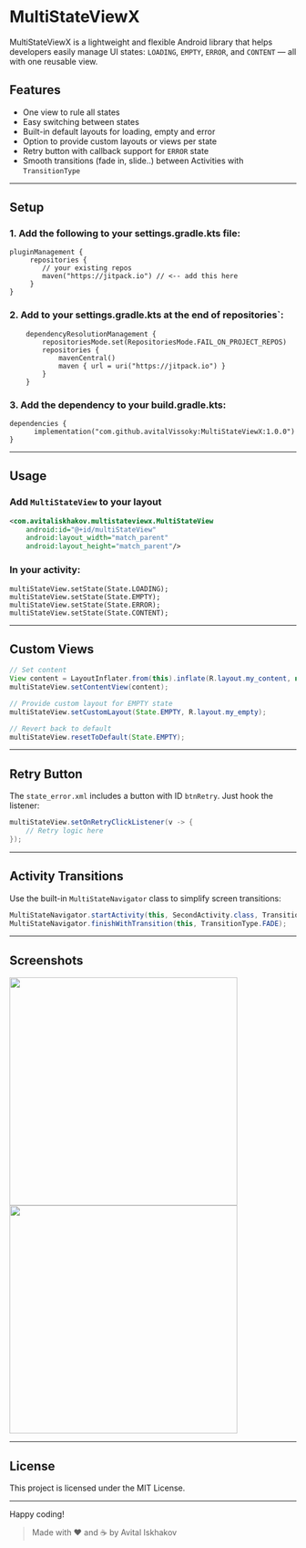 # MultiStateViewX

MultiStateViewX is a lightweight and flexible Android library that helps developers easily manage UI states: `LOADING`, `EMPTY`, `ERROR`, and `CONTENT` — all with one reusable view.

## Features
- One view to rule all states 
- Easy switching between states
- Built-in default layouts for loading, empty and error
- Option to provide custom layouts or views per state
- Retry button with callback support for `ERROR` state
- Smooth transitions (fade in, slide..) between Activities with `TransitionType`

---

## Setup

### 1. Add the following to your settings.gradle.kts file:
    pluginManagement {
         repositories {
            // your existing repos
            maven("https://jitpack.io") // <-- add this here
         }
    }

### 2. Add to your settings.gradle.kts at the end of repositories`:
```
	dependencyResolutionManagement {
		repositoriesMode.set(RepositoriesMode.FAIL_ON_PROJECT_REPOS)
		repositories {
			mavenCentral()
			maven { url = uri("https://jitpack.io") }
		}
	}
```

### 3. Add the dependency to your build.gradle.kts:
```
dependencies {
      implementation("com.github.avitalVissoky:MultiStateViewX:1.0.0")
}
```

---

## Usage

### Add `MultiStateView` to your layout
```xml
<com.avitaliskhakov.multistateviewx.MultiStateView
    android:id="@+id/multiStateView"
    android:layout_width="match_parent"
    android:layout_height="match_parent"/>
```

### In your activity:
```
multiStateView.setState(State.LOADING);
multiStateView.setState(State.EMPTY);
multiStateView.setState(State.ERROR);
multiStateView.setState(State.CONTENT);
```

---

## Custom Views

```java
// Set content
View content = LayoutInflater.from(this).inflate(R.layout.my_content, null);
multiStateView.setContentView(content);

// Provide custom layout for EMPTY state
multiStateView.setCustomLayout(State.EMPTY, R.layout.my_empty);

// Revert back to default
multiStateView.resetToDefault(State.EMPTY);
```

---

## Retry Button

The `state_error.xml` includes a button with ID `btnRetry`. Just hook the listener:

```java
multiStateView.setOnRetryClickListener(v -> {
    // Retry logic here
});
```

---

## Activity Transitions
Use the built-in `MultiStateNavigator` class to simplify screen transitions:

```java
MultiStateNavigator.startActivity(this, SecondActivity.class, TransitionType.SLIDE);
MultiStateNavigator.finishWithTransition(this, TransitionType.FADE);
```

---

## Screenshots

<div>
<img src="https://github.com/user-attachments/assets/aca745b9-5206-4fe7-b320-114647787c56"style="height:400px;"/>
<img src="https://github.com/user-attachments/assets/021295a5-d08f-47d0-8baf-7a5fdcb02beb"style="height:400px;"/>
</div>

---

##  License
This project is licensed under the MIT License.

---

Happy coding!

> Made with ♥ and ☕ by Avital Iskhakov
